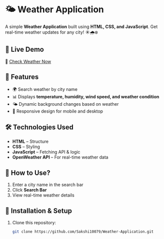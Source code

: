 # 🌤️ Weather Application

A simple **Weather Application** built using **HTML, CSS, and JavaScript**. Get real-time weather updates for any city! ☀️🌧️❄️  

## 🚀 Live Demo  
🔗 [Check Weather Now](https://sakshi10079.github.io/Weather-Application/)  

## 📌 Features  
- 🌍 Search weather by city name  
- 📊 Displays **temperature, humidity, wind speed, and weather condition**  
- 🌤️ Dynamic background changes based on weather  
- 📱 Responsive design for mobile and desktop  

## 🛠️ Technologies Used  
- **HTML** – Structure  
- **CSS** – Styling  
- **JavaScript** – Fetching API & logic  
- **OpenWeather API** – For real-time weather data  


## 🎯 How to Use?  
1. Enter a city name in the search bar  
2. Click **Search Bar**  
3. View real-time weather details  

## 🔧 Installation & Setup  
1. Clone this repository:  
   ```bash
   git clone https://github.com/Sakshi10079/Weather-Application.git
